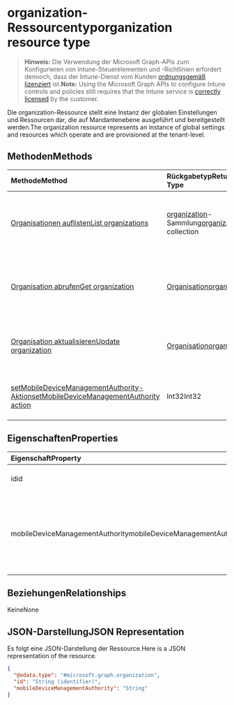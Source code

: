 # <a name="organization-resource-type"></a><span data-ttu-id="26a1f-101">organization-Ressourcentyp</span><span class="sxs-lookup"><span data-stu-id="26a1f-101">organization resource type</span></span>

> <span data-ttu-id="26a1f-102">**Hinweis:** Die Verwendung der Microsoft Graph-APIs zum Konfigurieren von Intune-Steuerelementen und -Richtlinien erfordert dennoch, dass der Intune-Dienst vom Kunden [ordnungsgemäß lizenziert](https://go.microsoft.com/fwlink/?linkid=839381) ist.</span><span class="sxs-lookup"><span data-stu-id="26a1f-102">**Note:** Using the Microsoft Graph APIs to configure Intune controls and policies still requires that the Intune service is [correctly licensed](https://go.microsoft.com/fwlink/?linkid=839381) by the customer.</span></span>

<span data-ttu-id="26a1f-103">Die organization-Ressource stellt eine Instanz der globalen Einstellungen und Ressourcen dar, die auf Mandantenebene ausgeführt und bereitgestellt werden.</span><span class="sxs-lookup"><span data-stu-id="26a1f-103">The organization resource represents an instance of global settings and resources which operate and are provisioned at the tenant-level.</span></span>
## <a name="methods"></a><span data-ttu-id="26a1f-104">Methoden</span><span class="sxs-lookup"><span data-stu-id="26a1f-104">Methods</span></span>
|<span data-ttu-id="26a1f-105">Methode</span><span class="sxs-lookup"><span data-stu-id="26a1f-105">Method</span></span>|<span data-ttu-id="26a1f-106">Rückgabetyp</span><span class="sxs-lookup"><span data-stu-id="26a1f-106">Return Type</span></span>|<span data-ttu-id="26a1f-107">Beschreibung</span><span class="sxs-lookup"><span data-stu-id="26a1f-107">Description</span></span>|
|:---|:---|:---|
|[<span data-ttu-id="26a1f-108">Organisationen auflisten</span><span class="sxs-lookup"><span data-stu-id="26a1f-108">List organizations</span></span>](../api/intune_onboarding_organization_list.md)|<span data-ttu-id="26a1f-109">[organization](../resources/intune_onboarding_organization.md)-Sammlung</span><span class="sxs-lookup"><span data-stu-id="26a1f-109">[organization](../resources/intune_onboarding_organization.md) collection</span></span>|<span data-ttu-id="26a1f-110">Auflisten von Eigenschaften und Beziehungen der [organization](../resources/intune_onboarding_organization.md)-Objekte.</span><span class="sxs-lookup"><span data-stu-id="26a1f-110">List properties and relationships of the [organization](../resources/intune_onboarding_organization.md) objects.</span></span>|
|[<span data-ttu-id="26a1f-111">Organisation abrufen</span><span class="sxs-lookup"><span data-stu-id="26a1f-111">Get organization</span></span>](../api/intune_onboarding_organization_get.md)|[<span data-ttu-id="26a1f-112">Organisation</span><span class="sxs-lookup"><span data-stu-id="26a1f-112">organization</span></span>](../resources/intune_onboarding_organization.md)|<span data-ttu-id="26a1f-113">Dient zum Lesen der Eigenschaften und Beziehungen des [organization](../resources/intune_onboarding_organization.md)-Objekts.</span><span class="sxs-lookup"><span data-stu-id="26a1f-113">Read properties and relationships of the [organization](../resources/intune_onboarding_organization.md) object.</span></span>|
|[<span data-ttu-id="26a1f-114">Organisation aktualisieren</span><span class="sxs-lookup"><span data-stu-id="26a1f-114">Update organization</span></span>](../api/intune_onboarding_organization_update.md)|[<span data-ttu-id="26a1f-115">Organisation</span><span class="sxs-lookup"><span data-stu-id="26a1f-115">organization</span></span>](../resources/intune_onboarding_organization.md)|<span data-ttu-id="26a1f-116">Aktualisieren der Eigenschaften eines [organization](../resources/intune_onboarding_organization.md)-Objekts.</span><span class="sxs-lookup"><span data-stu-id="26a1f-116">Update the properties of a [organization](../resources/intune_onboarding_organization.md) object.</span></span>|
|[<span data-ttu-id="26a1f-117">setMobileDeviceManagementAuthority-Aktion</span><span class="sxs-lookup"><span data-stu-id="26a1f-117">setMobileDeviceManagementAuthority action</span></span>](../api/intune_onboarding_organization_setmobiledevicemanagementauthority.md)|<span data-ttu-id="26a1f-118">Int32</span><span class="sxs-lookup"><span data-stu-id="26a1f-118">Int32</span></span>|<span data-ttu-id="26a1f-119">Autorität für die Verwaltung mobiler Geräte festlegen</span><span class="sxs-lookup"><span data-stu-id="26a1f-119">Set mobile device management authority</span></span>|

## <a name="properties"></a><span data-ttu-id="26a1f-120">Eigenschaften</span><span class="sxs-lookup"><span data-stu-id="26a1f-120">Properties</span></span>
|<span data-ttu-id="26a1f-121">Eigenschaft</span><span class="sxs-lookup"><span data-stu-id="26a1f-121">Property</span></span>|<span data-ttu-id="26a1f-122">Typ</span><span class="sxs-lookup"><span data-stu-id="26a1f-122">Type</span></span>|<span data-ttu-id="26a1f-123">Beschreibung</span><span class="sxs-lookup"><span data-stu-id="26a1f-123">Description</span></span>|
|:---|:---|:---|
|<span data-ttu-id="26a1f-124">id</span><span class="sxs-lookup"><span data-stu-id="26a1f-124">id</span></span>|<span data-ttu-id="26a1f-125">Zeichenfolge</span><span class="sxs-lookup"><span data-stu-id="26a1f-125">String</span></span>|<span data-ttu-id="26a1f-126">Die GUID für das Objekt.</span><span class="sxs-lookup"><span data-stu-id="26a1f-126">The GUID for the object.</span></span>|
|<span data-ttu-id="26a1f-127">mobileDeviceManagementAuthority</span><span class="sxs-lookup"><span data-stu-id="26a1f-127">mobileDeviceManagementAuthority</span></span>|[<span data-ttu-id="26a1f-128">mdmAuthority</span><span class="sxs-lookup"><span data-stu-id="26a1f-128">mdmAuthority</span></span>](../resources/intune_onboarding_mdmauthority.md)|<span data-ttu-id="26a1f-p101">Managementautorität für mobile Geräte. Mögliche Werte sind: `unknown`, `intune`, `sccm`, `office365`.</span><span class="sxs-lookup"><span data-stu-id="26a1f-p101">Mobile device management authority. The possible values are: `unknown`, `intune`, `sccm`, `office365`.</span></span>|

## <a name="relationships"></a><span data-ttu-id="26a1f-131">Beziehungen</span><span class="sxs-lookup"><span data-stu-id="26a1f-131">Relationships</span></span>
<span data-ttu-id="26a1f-132">Keine</span><span class="sxs-lookup"><span data-stu-id="26a1f-132">None</span></span>
## <a name="json-representation"></a><span data-ttu-id="26a1f-133">JSON-Darstellung</span><span class="sxs-lookup"><span data-stu-id="26a1f-133">JSON Representation</span></span>
<span data-ttu-id="26a1f-134">Es folgt eine JSON-Darstellung der Ressource.</span><span class="sxs-lookup"><span data-stu-id="26a1f-134">Here is a JSON representation of the resource.</span></span>
<!-- {
  "blockType": "resource",
  "keyProperty": "id",
  "@odata.type": "microsoft.graph.organization"
}
-->
``` json
{
  "@odata.type": "#microsoft.graph.organization",
  "id": "String (identifier)",
  "mobileDeviceManagementAuthority": "String"
}
```

<!-- {
  "type": "#page.annotation",
  "suppressions": [

"Warning: Resource microsoft.graph.organization is defined in multiple files: /api-reference/v1.0/resources/intune_onboarding_organization.md, /api-reference/v1.0/resources/organization.md",

"Warning: Schema type organization has a different BaseType value microsoft.graph.directoryObject than the documentation .",

"Warning: Schema type organization has a different OpenType value False than the documentation True.",

"Warning: Resource organization has multiple declarations with mismatched OpenType declarations."

  ],

}
-->






